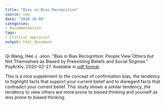 ```yaml
---
title: "Bias in Bias Recognition"
source: new
date: "2020-10-08"
categories:
- Recommendation
tags:
- Critical appraisal
output: html_document
---
```


Qi Wang, Hee J. Jeon. "Bias in Bias Recognition: People View Others but Not Themselves as Biased by Preexisting Beliefs and Social Stigmas." PsyArXiv, 2020-02-27. Available in [pdf format](https://psyarxiv.com/d38rt/).

<!---more--->

This is a nice supplement to the concept of confirmation bias, the tendency to highlight facts that support your current belief and to disregard facts that contradict your current belief. This study shows a similar tendency, the tendency to view others are more prone to biased thinking and yourself as less prone to biased thinking.
